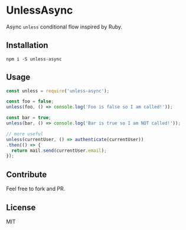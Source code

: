 # UnlessAsync

Async `unless` conditional flow inspired by Ruby.

## Installation

`npm i -S unless-async`

## Usage

```js
const unless = require('unless-async');

const foo = false;
unless(foo, () => console.log('Foo is false so I am called!'));

const bar = true;
unless(bar, () => console.log('Bar is true so I am NOT called!'));

// more useful
unless(currentUser, () => authenticate(currentUser))
.then(() => {
  return mail.send(currentUser.email);
});
```

## Contribute
Feel free to fork and PR.

## License
MIT
